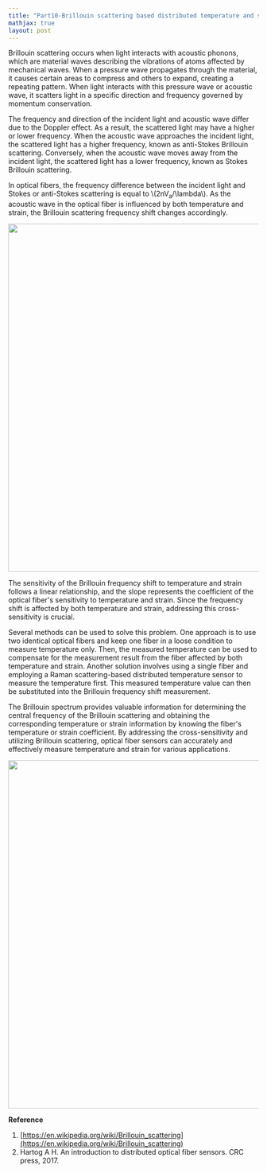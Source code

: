 ```yaml
---
title: "Part10-Brillouin scattering based distributed temperature and strain sensor (DTSS)"
mathjax: true
layout: post
---
```

Brillouin scattering occurs when light interacts with acoustic phonons, which are material waves describing the vibrations of atoms affected by mechanical waves. When a pressure wave propagates through the material, it causes certain areas to compress and others to expand, creating a repeating pattern. When light interacts with this pressure wave or acoustic wave, it scatters light in a specific direction and frequency governed by momentum conservation.

The frequency and direction of the incident light and acoustic wave differ due to the Doppler effect. As a result, the scattered light may have a higher or lower frequency. When the acoustic wave approaches the incident light, the scattered light has a higher frequency, known as anti-Stokes Brillouin scattering. Conversely, when the acoustic wave moves away from the incident light, the scattered light has a lower frequency, known as Stokes Brillouin scattering.

In optical fibers, the frequency difference between the incident light and Stokes or anti-Stokes scattering is equal to \\(2nV<sub>a</sub>/\lambda\\). As the acoustic wave in the optical fiber is influenced by both temperature and strain, the Brillouin scattering frequency shift changes accordingly.

<div align="center">
<a href="url"><img src="https://raw.githubusercontent.com/haleywuhuan/profile/master/assets/blog10_fig1.jpg" align="center" width="700"></a>
</div>

The sensitivity of the Brillouin frequency shift to temperature and strain follows a linear relationship, and the slope represents the coefficient of the optical fiber's sensitivity to temperature and strain. Since the frequency shift is affected by both temperature and strain, addressing this cross-sensitivity is crucial.

Several methods can be used to solve this problem. One approach is to use two identical optical fibers and keep one fiber in a loose condition to measure temperature only. Then, the measured temperature can be used to compensate for the measurement result from the fiber affected by both temperature and strain. Another solution involves using a single fiber and employing a Raman scattering-based distributed temperature sensor to measure the temperature first. This measured temperature value can then be substituted into the Brillouin frequency shift measurement.

The Brillouin spectrum provides valuable information for determining the central frequency of the Brillouin scattering and obtaining the corresponding temperature or strain information by knowing the fiber's temperature or strain coefficient. By addressing the cross-sensitivity and utilizing Brillouin scattering, optical fiber sensors can accurately and effectively measure temperature and strain for various applications.

<div align="center">
<a href="url"><img src="https://raw.githubusercontent.com/haleywuhuan/profile/master/assets/blog10_fig2.jpg" align="center" width="700"></a>
</div>

**Reference**
1. [https://en.wikipedia.org/wiki/Brillouin_scattering](https://en.wikipedia.org/wiki/Brillouin_scattering)
2. Hartog A H. An introduction to distributed optical fiber sensors. CRC press, 2017.
